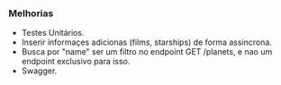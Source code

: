 
### Melhorias

* Testes Unitários.
* Inserir informaçes adicionas (films, starships) de forma assincrona.
* Busca por "name" ser um filtro no endpoint GET /planets, e nao um endpoint exclusivo para isso.
* Swagger.
